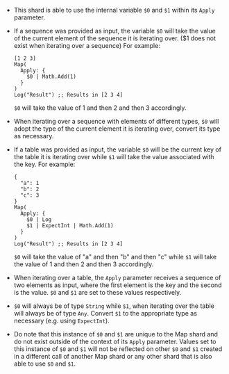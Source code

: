 - This shard is able to use the internal variable `$0` and `$1` within its `Apply` parameter.

- If a sequence was provided as input, the variable `$0` will take the value of the current element of the sequence it is iterating over. ($1 does not exist when iterating over a sequence)
  For example:
  ```shards
  [1 2 3]
  Map(
    Apply: {
      $0 | Math.Add(1)
    }
  )
  Log("Result") ;; Results in [2 3 4]
  ```
  `$0` will take the value of 1 and then 2 and then 3 accordingly.

- When iterating over a sequence with elements of different types, `$0` will adopt the type of the current element it is iterating over, convert its type as necessary.

- If a table was provided as input, the variable `$0` will be the current key of the table it is iterating over while `$1` will take the value associated with the key.
  For example:
  ```shards
  {
    "a": 1
    "b": 2
    "c": 3
  }
  Map(
    Apply: {
      $0 | Log
      $1 | ExpectInt | Math.Add(1)
    }
  )
  Log("Result") ;; Results in [2 3 4]
  ```
  `$0` will take the value of "a" and then "b" and then "c" while `$1` will take the value of 1 and then 2 and then 3 accordingly.

- When iterating over a table, the `Apply` parameter receives a sequence of two elements as input, where the first element is the key and the second is the value. `$0` and `$1` are set to these values respectively. 

- `$0` will always be of type `String` while `$1`, when iterating over the table will always be of type `Any`. Convert `$1` to the appropriate type as necessary (e.g. using `ExpectInt`).

- Do note that this instance of `$0` and `$1` are unique to the Map shard and do not exist outside of the context of its `Apply` parameter. Values set to this instance of `$0` and `$1` will not be reflected on other `$0` and `$1` created in a different call of another Map shard or any other shard that is also able to use `$0` and `$1`.